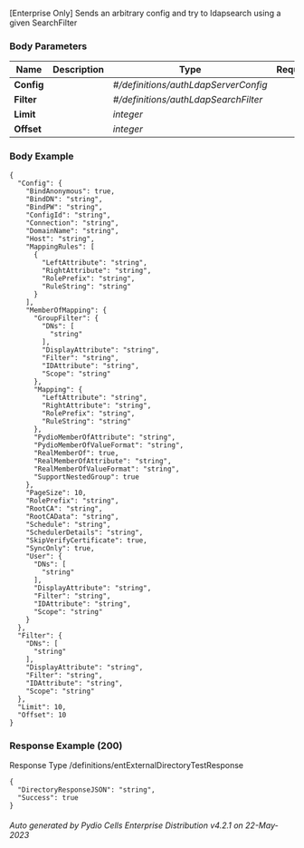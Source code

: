 






 
[Enterprise Only] Sends an arbitrary config and try to ldapsearch using a given SearchFilter  


### Body Parameters

Name | Description | Type | Required
---|---|---|---
**Config** |  | _#/definitions/authLdapServerConfig_ |   
**Filter** |  | _#/definitions/authLdapSearchFilter_ |   
**Limit** |  | _integer_ |   
**Offset** |  | _integer_ |   


### Body Example
```
{
  "Config": {
    "BindAnonymous": true,
    "BindDN": "string",
    "BindPW": "string",
    "ConfigId": "string",
    "Connection": "string",
    "DomainName": "string",
    "Host": "string",
    "MappingRules": [
      {
        "LeftAttribute": "string",
        "RightAttribute": "string",
        "RolePrefix": "string",
        "RuleString": "string"
      }
    ],
    "MemberOfMapping": {
      "GroupFilter": {
        "DNs": [
          "string"
        ],
        "DisplayAttribute": "string",
        "Filter": "string",
        "IDAttribute": "string",
        "Scope": "string"
      },
      "Mapping": {
        "LeftAttribute": "string",
        "RightAttribute": "string",
        "RolePrefix": "string",
        "RuleString": "string"
      },
      "PydioMemberOfAttribute": "string",
      "PydioMemberOfValueFormat": "string",
      "RealMemberOf": true,
      "RealMemberOfAttribute": "string",
      "RealMemberOfValueFormat": "string",
      "SupportNestedGroup": true
    },
    "PageSize": 10,
    "RolePrefix": "string",
    "RootCA": "string",
    "RootCAData": "string",
    "Schedule": "string",
    "SchedulerDetails": "string",
    "SkipVerifyCertificate": true,
    "SyncOnly": true,
    "User": {
      "DNs": [
        "string"
      ],
      "DisplayAttribute": "string",
      "Filter": "string",
      "IDAttribute": "string",
      "Scope": "string"
    }
  },
  "Filter": {
    "DNs": [
      "string"
    ],
    "DisplayAttribute": "string",
    "Filter": "string",
    "IDAttribute": "string",
    "Scope": "string"
  },
  "Limit": 10,
  "Offset": 10
}
```






### Response Example (200)
Response Type /definitions/entExternalDirectoryTestResponse

```
{
  "DirectoryResponseJSON": "string",
  "Success": true
}
```




###### Auto generated by Pydio Cells Enterprise Distribution v4.2.1 on 22-May-2023
